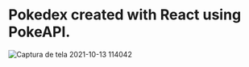 # Pokedex created with React using PokeAPI.

![Captura de tela 2021-10-13 114042](https://user-images.githubusercontent.com/57202563/137156261-71affcfc-ef3d-407c-b299-571b30b63aa1.png)

